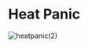 # Heat Panic
 
![heatpanic(2)](https://github.com/realspectralwolf/HeatPanic/assets/84773603/1056feef-c495-4407-b855-d42f6a14aa00)
